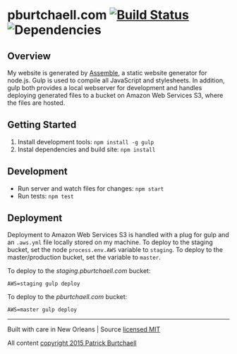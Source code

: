 # pburtchaell.com [![Build Status](https://travis-ci.org/pburtchaell/pburtchaell.com.svg?branch=master)](https://travis-ci.org/pburtchaell/pburtchaell.com) ![Dependencies](https://david-dm.org/pburtchaell/pburtchaell.com.png)

## Overview

My website is generated by [Assemble](http://assemble.io), a static website generator for node.js. Gulp is used to compile all JavaScript and stylesheets. In addition, gulp both provides a local webserver for development and handles deploying generated files to a bucket on Amazon Web Services S3, where the files are hosted.

## Getting Started

1. Install development tools: `npm install -g gulp`
2. Instal dependencies and build site: `npm install`

## Development 

- Run server and watch files for changes: `npm start`
- Run tests: `npm test`

## Deployment 

Deployment to Amazon Web Services S3 is handled with a plug for gulp and an `.aws.yml` file locally stored on my machine. To deploy to the staging bucket, set the node `process.env.AWS` variable to `staging`. To deploy to the master/production bucket, set the variable to `master`. 

To deploy to the *staging.pburtchaell.com* bucket:

```
AWS=staging gulp deploy
```

To deploy to the *pburtchaell.com* bucket:

```
AWS=master gulp deploy
```

---
Built with care in New Orleans | Source [licensed MIT](LICENSE)

All content [copyright 2015 Patrick Burtchaell](LICENSE)
